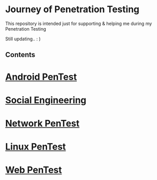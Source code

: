 # Journey of Penetration Testing

This repository is intended just for supporting & helping me during my Penetration Testing

Still updating.. : )


## Contents


#  [ Android PenTest](https://github.com/sarathlalup/Cyber-security/tree/master/Android)
#  [ Social Engineering](https://github.com/sarathlalup/Cyber-security/blob/master/Social%20Engineering%20Attacks/README.md)
#  [ Network PenTest]()
#  [ Linux PenTest](https://github.com/sarathlalup/Cyber-security/tree/master/Linux%20Exploitation)
#  [ Web PenTest](https://github.com/sarathlalup/Cyber-security/blob/master/Website%20Hacking/README.md)

